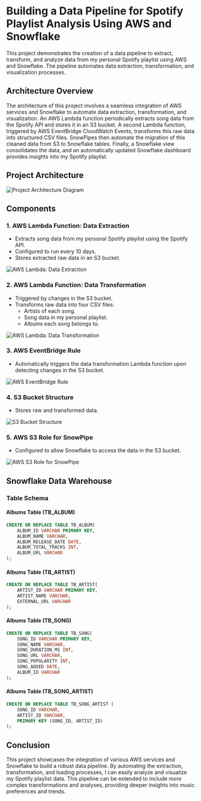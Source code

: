 # Building a Data Pipeline for Spotify Playlist Analysis Using AWS and Snowflake

This project demonstrates the creation of a data pipeline to extract, transform, and analyze data from my personal Spotify playlist using AWS and Snowflake. The pipeline automates data extraction, transformation, and visualization processes.

## Architecture Overview

The architecture of this project involves a seamless integration of AWS services and Snowflake to automate data extraction, transformation, and visualization. An AWS Lambda function periodically extracts song data from the Spotify API and stores it in an S3 bucket. A second Lambda function, triggered by AWS EventBridge CloudWatch Events, transforms this raw data into structured CSV files. SnowPipes then automate the migration of this cleaned data from S3 to Snowflake tables. Finally, a Snowflake view consolidates the data, and an automatically updated Snowflake dashboard provides insights into my Spotify playlist.

## Project Architecture

![Project Architecture Diagram](path/to/project-architecture-diagram.png)

## Components

### 1. AWS Lambda Function: Data Extraction

- Extracts song data from my personal Spotify playlist using the Spotify API.
- Configured to run every 10 days.
- Stores extracted raw data in an S3 bucket.

![AWS Lambda: Data Extraction](path/to/aws-lambda-extract.png)

### 2. AWS Lambda Function: Data Transformation

- Triggered by changes in the S3 bucket.
- Transforms raw data into four CSV files:
  - Artists of each song.
  - Song data in my personal playlist.
  - Albums each song belongs to.

![AWS Lambda: Data Transformation](path/to/aws-lambda-transform.png)

### 3. AWS EventBridge Rule

- Automatically triggers the data transformation Lambda function upon detecting changes in the S3 bucket.

![AWS EventBridge Rule](path/to/aws-eventbridge-rule.png)

### 4. S3 Bucket Structure

- Stores raw and transformed data.

![S3 Bucket Structure](path/to/s3-bucket-structure.png)

### 5. AWS S3 Role for SnowPipe

- Configured to allow Snowflake to access the data in the S3 bucket.

![AWS S3 Role for SnowPipe](path/to/aws-s3-role.png)

## Snowflake Data Warehouse

### Table Schema

#### Albums Table (TB_ALBUM)
```sql
CREATE OR REPLACE TABLE TB_ALBUM(
    ALBUM_ID VARCHAR PRIMARY KEY,
    ALBUM_NAME VARCHAR,
    ALBUM_RELEASE_DATE DATE,
    ALBUM_TOTAL_TRACKS INT,
    ALBUM_URL VARCHAR
);
```

#### Albums Table (TB_ARTIST)
```sql
CREATE OR REPLACE TABLE TB_ARTIST(
    ARTIST_ID VARCHAR PRIMARY KEY,
    ARTIST_NAME VARCHAR,
    EXTERNAL_URL VARCHAR
);
```

#### Albums Table (TB_SONG)
```sql
CREATE OR REPLACE TABLE TB_SONG(
    SONG_ID VARCHAR PRIMARY KEY,
    SONG_NAME VARCHAR,
    SONG_DURATION_MS INT,
    SONG_URL VARCHAR,
    SONG_POPULARITY INT,
    SONG_ADDED DATE,
    ALBUM_ID VARCHAR
);
```
#### Albums Table (TB_SONG_ARTIST)
```sql
CREATE OR REPLACE TABLE TB_SONG_ARTIST (
    SONG_ID VARCHAR,
    ARTIST_ID VARCHAR,
    PRIMARY KEY (SONG_ID, ARTIST_ID)
);
```

## Conclusion

This project showcases the integration of various AWS services and Snowflake to build a robust data pipeline. By automating the extraction, transformation, and loading processes, I can easily analyze and visualize my Spotify playlist data. This pipeline can be extended to include more complex transformations and analyses, providing deeper insights into music preferences and trends.
